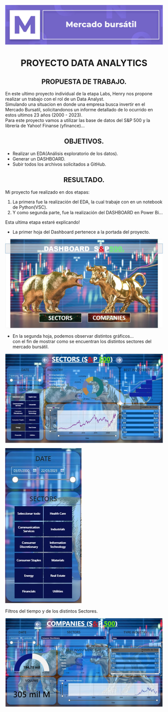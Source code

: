 <p align=center><img src=./src/mercado-bursatil.jpg><p>
<h1 align=center>PROYECTO DATA ANALYTICS</h1>

<h2 align=center>PROPUESTA DE TRABAJO.</h2>

En este ultimo proyecto individual de la etapa Labs, Henry nos propone realizar un trabajo con el rol de un Data Analyst. <br>
Simulando una situacion en donde una empresa busca  invertir en el Mercado Bursatil, solicitandonos un informe detallado de lo ocurrido en estos ultimos 23 años (2000 - 2023). <br>
Para este proyecto vamos a utilizar las base de datos del S&P 500 y  la librería de Yahoo! Fínanse (yfinance)... 

<h2 align=center>OBJETIVOS.</h2>

- Realizar un EDA(Análisis exploratorio de los datos).<br>
- Generar un DASHBOARD.<br>
- Subir todos los archivos solicitados a GitHub.<br>

<h2 align=center>RESULTADO.</h2>

Mi proyecto fue realizado en dos etapas:

1. La primera fue la realización del EDA, la cual trabaje con en un notebook de Python(VSC).
2. Y como segunda parte, fue la realización del DASHBOARD en Power Bi...

Esta ultima etapa estaré explicando!<br>

- La primer hoja del Dashboard pertenece a la portada del proyecto.

<p align=center><img src=./src/PowerBi-Home.jpg><p>

- En la segunda hoja, podemos observar distintos gráficos... <br> con el fin de mostrar como se encuentran los distintos sectores del mercado bursátil.

<p align=center><img src=./src/PowerBi-Sectors.jpg><p>
<style>
.imagen {
    display: flex; 
    align-items: center;
}
</style>
<div imagen>
  <img src=./src/PowerBi-Sectors-Filtros.jpg>
  <p>Filtros del tiempo y de los distintos Sectores.</p>
</div>


<p align=center><img src=./src/PowerBi-Companies.jpg><p>